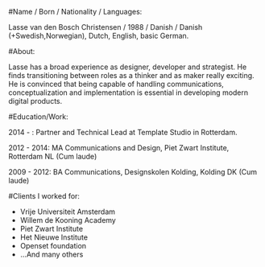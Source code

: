 #Name / Born / Nationality / Languages:

Lasse van den Bosch Christensen / 1988 / Danish / Danish (+Swedish,Norwegian), Dutch, English, basic German.

#About:

Lasse has a broad experience as designer, developer and strategist. He finds transitioning between roles as a thinker and as maker really exciting. He is convinced that  being capable of handling communications, conceptualization and implementation is essential in developing modern digital products.

#Education/Work:

2014 - : Partner and Technical Lead at Template Studio in Rotterdam.

2012 - 2014: MA Communications and Design, Piet Zwart Institute, Rotterdam NL (Cum laude)

2009 - 2012: BA Communications, Designskolen Kolding, Kolding DK (Cum laude)


#Clients I worked for:

- Vrije Universiteit Amsterdam
- Willem de Kooning Academy
- Piet Zwart Institute
- Het Nieuwe Institute
- Openset foundation
- ...And many others
